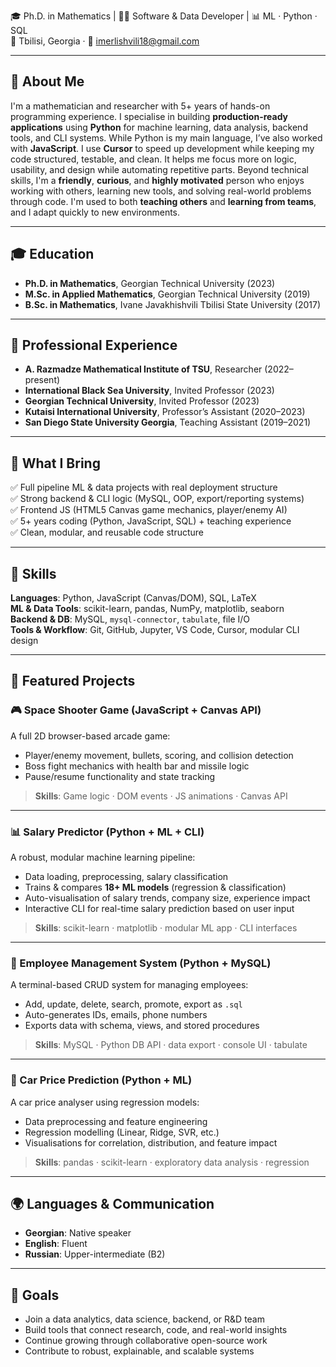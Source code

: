 🎓 Ph.D. in Mathematics | 🧑‍💻 Software & Data Developer | 📊 ML · Python · SQL  
📍 Tbilisi, Georgia · 📧 imerlishvili18@gmail.com

---

## 👋 About Me

I'm a mathematician and researcher with 5+ years of hands-on programming experience. I specialise in building **production-ready applications** using **Python** for machine learning, data analysis, backend tools, and CLI systems. While Python is my main language, I’ve also worked with **JavaScript**. I use **Cursor** to speed up development while keeping my code structured, testable, and clean. It helps me focus more on logic, usability, and design while automating repetitive parts. Beyond technical skills, I'm a **friendly**, **curious**, and **highly motivated** person who enjoys working with others, learning new tools, and solving real-world problems through code. I'm used to both **teaching others** and **learning from teams**, and I adapt quickly to new environments.

---

## 🎓 Education
- **Ph.D. in Mathematics**, Georgian Technical University (2023)
- **M.Sc. in Applied Mathematics**, Georgian Technical University (2019)
- **B.Sc. in Mathematics**, Ivane Javakhishvili Tbilisi State University (2017)

---

## 💼 Professional Experience

- **A. Razmadze Mathematical Institute of TSU**, Researcher (2022–present)
- **International Black Sea University**, Invited Professor (2023)
- **Georgian Technical University**, Invited Professor (2023)
- **Kutaisi International University**, Professor’s Assistant (2020–2023)
- **San Diego State University Georgia**, Teaching Assistant (2019–2021)

---

## 🧠 What I Bring

✅ Full pipeline ML & data projects with real deployment structure  
✅ Strong backend & CLI logic (MySQL, OOP, export/reporting systems)  
✅ Frontend JS (HTML5 Canvas game mechanics, player/enemy AI)  
✅ 5+ years coding (Python, JavaScript, SQL) + teaching experience  
✅ Clean, modular, and reusable code structure

---

## 🧰 Skills

**Languages**: Python, JavaScript (Canvas/DOM), SQL, LaTeX  
**ML & Data Tools**: scikit-learn, pandas, NumPy, matplotlib, seaborn  
**Backend & DB**: MySQL, `mysql-connector`, `tabulate`, file I/O  
**Tools & Workflow**: Git, GitHub, Jupyter, VS Code, Cursor, modular CLI design

---

## 📁 Featured Projects

### 🎮 Space Shooter Game (JavaScript + Canvas API)  
A full 2D browser-based arcade game:
- Player/enemy movement, bullets, scoring, and collision detection  
- Boss fight mechanics with health bar and missile logic  
- Pause/resume functionality and state tracking  
> **Skills**: Game logic · DOM events · JS animations · Canvas API

---

### 📊 Salary Predictor (Python + ML + CLI)  
A robust, modular machine learning pipeline:
- Data loading, preprocessing, salary classification  
- Trains & compares **18+ ML models** (regression & classification)  
- Auto-visualisation of salary trends, company size, experience impact  
- Interactive CLI for real-time salary prediction based on user input  
> **Skills**: scikit-learn · matplotlib · modular ML app · CLI interfaces

---

### 👥 Employee Management System (Python + MySQL)  
A terminal-based CRUD system for managing employees:
- Add, update, delete, search, promote, export as `.sql`  
- Auto-generates IDs, emails, phone numbers  
- Exports data with schema, views, and stored procedures  
> **Skills**: MySQL · Python DB API · data export · console UI · tabulate

---

### 🚗 Car Price Prediction (Python + ML)  
A car price analyser using regression models:
- Data preprocessing and feature engineering  
- Regression modelling (Linear, Ridge, SVR, etc.)  
- Visualisations for correlation, distribution, and feature impact  
> **Skills**: pandas · scikit-learn · exploratory data analysis · regression

---

## 🌍 Languages & Communication

- **Georgian**: Native speaker  
- **English**: Fluent  
- **Russian**: Upper-intermediate (B2)

---

## 🎯 Goals

- Join a data analytics, data science, backend, or R&D team  
- Build tools that connect research, code, and real-world insights  
- Continue growing through collaborative open-source work  
- Contribute to robust, explainable, and scalable systems  
